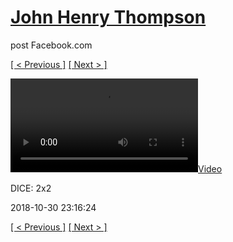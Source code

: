 # [John Henry Thompson](../README.md)
post Facebook.com

[[ < Previous ]](2018-11-01-1.md) [[ Next > ]](2018-10-30-2.md)

[![](../media/2018-10-30/DICE-2x2.mp4)](../README.md)

DICE: 2x2

2018-10-30 23:16:24

[[ < Previous ]](2018-11-01-1.md) [[ Next > ]](2018-10-30-2.md)